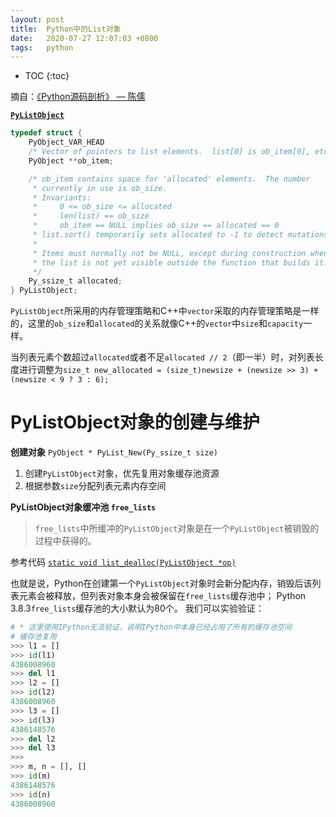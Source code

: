 ```yaml
---
layout: post
title:  Python中的List对象
date:   2020-07-27 12:07:03 +0800
tags:   python
---
```

* TOC
{:toc}

摘自：[《Python源码剖析》 — 陈儒](https://read.douban.com/ebook/1499455/)

**[`PyListObject`](https://github.com/python/cpython/blob/v3.8.3/Include/listobject.h#L23-L40)**

```c
typedef struct {
    PyObject_VAR_HEAD
    /* Vector of pointers to list elements.  list[0] is ob_item[0], etc. */
    PyObject **ob_item;

    /* ob_item contains space for 'allocated' elements.  The number
     * currently in use is ob_size.
     * Invariants:
     *     0 <= ob_size <= allocated
     *     len(list) == ob_size
     *     ob_item == NULL implies ob_size == allocated == 0
     * list.sort() temporarily sets allocated to -1 to detect mutations.
     *
     * Items must normally not be NULL, except during construction when
     * the list is not yet visible outside the function that builds it.
     */
    Py_ssize_t allocated;
} PyListObject;
```

`PyListObject`所采用的内存管理策略和C++中`vector`采取的内存管理策略是一样的，这里的`ob_size`和`allocated`的关系就像C++的`vector`中`size`和`capacity`一样。

当列表元素个数超过`allocated`或者不足`allocated // 2`（即一半）时，对列表长度进行调整为`size_t new_allocated = (size_t)newsize + (newsize >> 3) + (newsize < 9 ? 3 : 6);`

# PyListObject对象的创建与维护

**创建对象** `PyObject * PyList_New(Py_ssize_t size)`

1. 创建`PyListObject`对象，优先复用对象缓存池资源
2. 根据参数`size`分配列表元素内存空间

**PyListObject对象缓冲池 `free_lists`**

> `free_lists`中所缓冲的`PyListObject`对象是在一个`PyListObject`被销毁的过程中获得的。

参考代码 [`static void list_dealloc(PyListObject *op)`](https://github.com/python/cpython/blob/v3.8.3/Objects/listobject.c#L359-L381)

也就是说，Python在创建第一个`PyListObject`对象时会新分配内存，销毁后该列表元素会被释放，但列表对象本身会被保留在`free_lists`缓存池中；
Python 3.8.3`free_lists`缓存池的大小默认为80个。
我们可以实验验证：
```py
# * 这里使用IPython无法验证，说明IPython中本身已经占用了所有的缓存池空间
# 缓存池复用
>>> l1 = []
>>> id(l1)
4386008960
>>> del l1
>>> l2 = []
>>> id(l2)
4386008960
>>> l3 = []
>>> id(l3)
4386148576
>>> del l2
>>> del l3
>>>
>>> m, n = [], []
>>> id(m)
4386148576
>>> id(n)
4386008960
```
